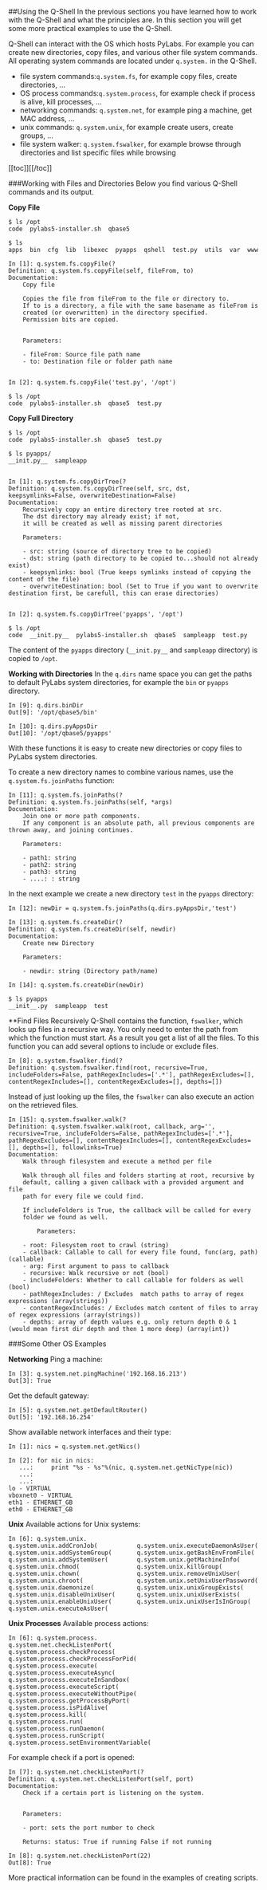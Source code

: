 ##Using the Q-Shell
In the previous sections you have learned how to work with the Q-Shell and what the principles are.
In this section you will get some more practical examples to use the Q-Shell.

Q-Shell can interact with the OS which hosts PyLabs. For example you can create new directories, copy files, and various other file system commands.
All operating system commands are located under `q.system.` in the Q-Shell. 
* file system commands:`q.system.fs`, for example copy files, create directories, ...
* OS process commands:`q.system.process`, for example check if process is alive, kill processes, ...
* networking commands: `q.system.net`, for example ping a machine, get MAC address, ...
* unix commands: `q.system.unix`, for example create users, create groups, ...
* file system walker: `q.system.fswalker`, for example browse through directories and list specific files while browsing

[[toc]][[/toc]]

###Working with Files and Directories
Below you find various Q-Shell commands and its output.

**Copy File**

    $ ls /opt
    code  pylabs5-installer.sh  qbase5
    
    $ ls
    apps  bin  cfg  lib  libexec  pyapps  qshell  test.py  utils  var  www
    
    In [1]: q.system.fs.copyFile(?
    Definition: q.system.fs.copyFile(self, fileFrom, to)
    Documentation:
        Copy file
        
        Copies the file from fileFrom to the file or directory to.
        If to is a directory, a file with the same basename as fileFrom is
        created (or overwritten) in the directory specified.
        Permission bits are copied.
        
        
        Parameters:
        
        - fileFrom: Source file path name
        - to: Destination file or folder path name
    
    
    In [2]: q.system.fs.copyFile('test.py', '/opt')
    
    $ ls /opt
    code  pylabs5-installer.sh  qbase5  test.py


**Copy Full Directory**

    $ ls /opt
    code  pylabs5-installer.sh  qbase5  test.py
    
    $ ls pyapps/
    __init.py__  sampleapp
    
    
    In [1]: q.system.fs.copyDirTree(?
    Definition: q.system.fs.copyDirTree(self, src, dst, keepsymlinks=False, overwriteDestination=False)
    Documentation:
        Recursively copy an entire directory tree rooted at src.
        The dst directory may already exist; if not,
        it will be created as well as missing parent directories
        
        Parameters:
        
        - src: string (source of directory tree to be copied)
        - dst: string (path directory to be copied to...should not already exist)
        - keepsymlinks: bool (True keeps symlinks instead of copying the content of the file)
        - overwriteDestination: bool (Set to True if you want to overwrite destination first, be carefull, this can erase directories)
    
    
    In [2]: q.system.fs.copyDirTree('pyapps', '/opt')
    
    $ ls /opt
    code  __init.py__  pylabs5-installer.sh  qbase5  sampleapp  test.py

The content of the `pyapps` directory (`__init.py__` and `sampleapp` directory) is copied to `/opt`.


**Working with Directories**
In the `q.dirs` name space you can get the paths to default PyLabs system directories, for example the `bin` or `pyapps` directory.

    In [9]: q.dirs.binDir
    Out[9]: '/opt/qbase5/bin'
    
    In [10]: q.dirs.pyAppsDir
    Out[10]: '/opt/qbase5/pyapps'

With these functions it is easy to create new directories or copy files to PyLabs system directories.

To create a new directory names to combine various names, use the `q.system.fs.joinPaths` function:

    In [11]: q.system.fs.joinPaths(?
    Definition: q.system.fs.joinPaths(self, *args)
    Documentation:
        Join one or more path components.
        If any component is an absolute path, all previous components are thrown away, and joining continues.
        
        Parameters:
        
        - path1: string
        - path2: string
        - path3: string
        - ....: : string

In the next example we create a new directory `test` in the `pyapps` directory:

    In [12]: newDir = q.system.fs.joinPaths(q.dirs.pyAppsDir,'test')
    
    In [13]: q.system.fs.createDir(?
    Definition: q.system.fs.createDir(self, newdir)
    Documentation:
        Create new Directory
        
        Parameters:
        
        - newdir: string (Directory path/name)
        
    In [14]: q.system.fs.createDir(newDir)
    
    $ ls pyapps
    __init__.py  sampleapp  test


**Find Files Recursively
Q-Shell contains the function, `fswalker`, which looks up files in a recursive way. You only need to enter the path from which the function must start. As a result you get a list of all the files.
To this function you can add several options to include or exclude files.

    In [8]: q.system.fswalker.find(?
    Definition: q.system.fswalker.find(root, recursive=True, includeFolders=False, pathRegexIncludes=['.*'], pathRegexExcludes=[], contentRegexIncludes=[], contentRegexExcludes=[], depths=[])

Instead of just looking up the files, the `fswalker` can also execute an action on the retrieved files.

    In [15]: q.system.fswalker.walk(?
    Definition: q.system.fswalker.walk(root, callback, arg='', recursive=True, includeFolders=False, pathRegexIncludes=['.*'], pathRegexExcludes=[], contentRegexIncludes=[], contentRegexExcludes=[], depths=[], followlinks=True)
    Documentation:
        Walk through filesystem and execute a method per file
        
        Walk through all files and folders starting at root, recursive by
        default, calling a given callback with a provided argument and file
        path for every file we could find.
        
        If includeFolders is True, the callback will be called for every
        folder we found as well.
        
            Parameters:
        
        - root: Filesystem root to crawl (string)
        - callback: Callable to call for every file found, func(arg, path) (callable)
        - arg: First argument to pass to callback
        - recursive: Walk recursive or not (bool)
        - includeFolders: Whether to call callable for folders as well (bool)
        - pathRegexIncludes: / Excludes  match paths to array of regex expressions (array(strings))
        - contentRegexIncludes: / Excludes match content of files to array of regex expressions (array(strings))
        - depths: array of depth values e.g. only return depth 0 & 1 (would mean first dir depth and then 1 more deep) (array(int))


###Some Other OS Examples

**Networking**
Ping a machine:

    In [3]: q.system.net.pingMachine('192.168.16.213')
    Out[3]: True
    
Get the default gateway:

    In [5]: q.system.net.getDefaultRouter()
    Out[5]: '192.168.16.254'
    
Show available network interfaces and their type:

    In [1]: nics = q.system.net.getNics()
    
    In [2]: for nic in nics:
       ...:     print "%s - %s"%(nic, q.system.net.getNicType(nic))
       ...:     
       ...:     
    lo - VIRTUAL
    vboxnet0 - VIRTUAL
    eth1 - ETHERNET_GB
    eth0 - ETHERNET_GB
    
**Unix**
Available actions for Unix systems:

    In [6]: q.system.unix.
    q.system.unix.addCronJob(           q.system.unix.executeDaemonAsUser(
    q.system.unix.addSystemGroup(       q.system.unix.getBashEnvFromFile(
    q.system.unix.addSystemUser(        q.system.unix.getMachineInfo(
    q.system.unix.chmod(                q.system.unix.killGroup(
    q.system.unix.chown(                q.system.unix.removeUnixUser(
    q.system.unix.chroot(               q.system.unix.setUnixUserPassword(
    q.system.unix.daemonize(            q.system.unix.unixGroupExists(
    q.system.unix.disableUnixUser(      q.system.unix.unixUserExists(
    q.system.unix.enableUnixUser(       q.system.unix.unixUserIsInGroup(
    q.system.unix.executeAsUser(


**Unix Processes**
Available process actions:

    In [6]: q.system.process.
    q.system.net.checkListenPort(
    q.system.process.checkProcess(
    q.system.process.checkProcessForPid(
    q.system.process.execute(
    q.system.process.executeAsync(
    q.system.process.executeInSandbox(
    q.system.process.executeScript(
    q.system.process.executeWithoutPipe(
    q.system.process.getProcessByPort(
    q.system.process.isPidAlive(
    q.system.process.kill(
    q.system.process.run(
    q.system.process.runDaemon(
    q.system.process.runScript(
    q.system.process.setEnvironmentVariable(

For example check if a port is opened:

    In [7]: q.system.net.checkListenPort(?
    Definition: q.system.net.checkListenPort(self, port)
    Documentation:
        Check if a certain port is listening on the system.
        
        
        Parameters:
        
        - port: sets the port number to check
        
        Returns: status: True if running False if not running
        
    In [8]: q.system.net.checkListenPort(22)
    Out[8]: True
    
More practical information can be found in the examples of creating scripts.    
